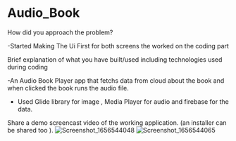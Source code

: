 # Audio_Book

How did you approach the problem?

-Started Making The Ui First for both screens the worked on the coding part

Brief explanation of what you have built/used including technologies used during coding

-An Audio Book Player app that fetchs data from cloud about the book and when clicked the book runs the audio file. 

- Used Glide library for image , Media Player for audio and firebase for the data.

Share a demo screencast video of the working application. (an installer can be shared too ).
![Screenshot_1656544048](https://user-images.githubusercontent.com/62156095/176560795-7e919f66-edda-4d9b-92bf-6924641b449d.png)
![Screenshot_1656544065](https://user-images.githubusercontent.com/62156095/176560797-88f162b9-2d3a-40d4-a1c3-c8558f61899f.png)
